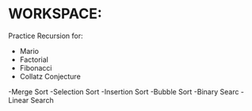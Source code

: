 # WORKSPACE:

Practice Recursion for:
- Mario
- Factorial
- Fibonacci
- Collatz Conjecture

-Merge Sort
-Selection Sort
-Insertion Sort
-Bubble Sort
-Binary Searc
-Linear Search

